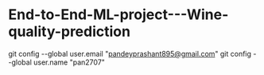 # End-to-End-ML-project---Wine-quality-prediction

git config --global user.email "pandeyprashant895@gmail.com"
git config --global user.name "pan2707"